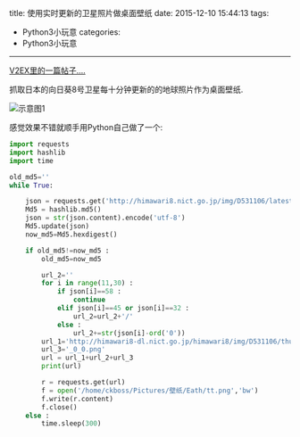 title: 使用实时更新的卫星照片做桌面壁纸
date: 2015-12-10 15:44:13
tags:
- Python3小玩意
categories:
- Python3小玩意

---

[V2EX里的一篇帖子....](https://www.v2ex.com/t/241563#reply62)

抓取日本的向日葵8号卫星每十分钟更新的的地球照片作为桌面壁纸.

![示意图1](https://cloud.githubusercontent.com/assets/6072743/11613290/6af013a8-9c56-11e5-8d7e-553cc8226d5a.png)


感觉效果不错就顺手用Python自己做了一个:

```python
import requests
import hashlib
import time

old_md5=''
while True:

    json = requests.get('http://himawari8.nict.go.jp/img/D531106/latest.json')
    Md5 = hashlib.md5()
    json = str(json.content).encode('utf-8')
    Md5.update(json)
    now_md5=Md5.hexdigest()

    if old_md5!=now_md5 :
        old_md5=now_md5

        url_2=''
        for i in range(11,30) :
            if json[i]==58 :
                continue
            elif json[i]==45 or json[i]==32 :
                url_2=url_2+'/'
            else :
                url_2+=str(json[i]-ord('0'))
        url_1='http://himawari8-dl.nict.go.jp/himawari8/img/D531106/thumbnail/550/'
        url_3='_0_0.png'
        url = url_1+url_2+url_3
        print(url)

        r = requests.get(url)
        f = open('/home/ckboss/Pictures/壁纸/Eath/tt.png','bw')
        f.write(r.content)
        f.close()
    else :
        time.sleep(300)

```